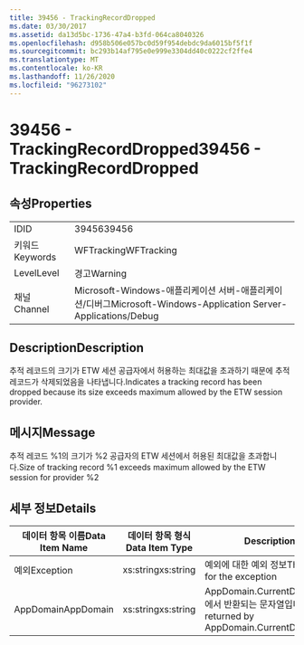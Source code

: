 ```yaml
---
title: 39456 - TrackingRecordDropped
ms.date: 03/30/2017
ms.assetid: da13d5bc-1736-47a4-b3fd-064ca8040326
ms.openlocfilehash: d958b506e057bc0d59f954debdc9da6015bf5f1f
ms.sourcegitcommit: bc293b14af795e0e999e3304dd40c0222cf2ffe4
ms.translationtype: MT
ms.contentlocale: ko-KR
ms.lasthandoff: 11/26/2020
ms.locfileid: "96273102"
---
```

# <a name="39456---trackingrecorddropped"></a><span data-ttu-id="46c65-102">39456 - TrackingRecordDropped</span><span class="sxs-lookup"><span data-stu-id="46c65-102">39456 - TrackingRecordDropped</span></span>

## <a name="properties"></a><span data-ttu-id="46c65-103">속성</span><span class="sxs-lookup"><span data-stu-id="46c65-103">Properties</span></span>  
  
|||  
|-|-|  
|<span data-ttu-id="46c65-104">ID</span><span class="sxs-lookup"><span data-stu-id="46c65-104">ID</span></span>|<span data-ttu-id="46c65-105">39456</span><span class="sxs-lookup"><span data-stu-id="46c65-105">39456</span></span>|  
|<span data-ttu-id="46c65-106">키워드</span><span class="sxs-lookup"><span data-stu-id="46c65-106">Keywords</span></span>|<span data-ttu-id="46c65-107">WFTracking</span><span class="sxs-lookup"><span data-stu-id="46c65-107">WFTracking</span></span>|  
|<span data-ttu-id="46c65-108">Level</span><span class="sxs-lookup"><span data-stu-id="46c65-108">Level</span></span>|<span data-ttu-id="46c65-109">경고</span><span class="sxs-lookup"><span data-stu-id="46c65-109">Warning</span></span>|  
|<span data-ttu-id="46c65-110">채널</span><span class="sxs-lookup"><span data-stu-id="46c65-110">Channel</span></span>|<span data-ttu-id="46c65-111">Microsoft-Windows-애플리케이션 서버-애플리케이션/디버그</span><span class="sxs-lookup"><span data-stu-id="46c65-111">Microsoft-Windows-Application Server-Applications/Debug</span></span>|  
  
## <a name="description"></a><span data-ttu-id="46c65-112">Description</span><span class="sxs-lookup"><span data-stu-id="46c65-112">Description</span></span>  

 <span data-ttu-id="46c65-113">추적 레코드의 크기가 ETW 세션 공급자에서 허용하는 최대값을 초과하기 때문에 추적 레코드가 삭제되었음을 나타냅니다.</span><span class="sxs-lookup"><span data-stu-id="46c65-113">Indicates a tracking record has been dropped because its size exceeds maximum allowed by the ETW session provider.</span></span>  
  
## <a name="message"></a><span data-ttu-id="46c65-114">메시지</span><span class="sxs-lookup"><span data-stu-id="46c65-114">Message</span></span>  

 <span data-ttu-id="46c65-115">추적 레코드 %1의 크기가 %2 공급자의 ETW 세션에서 허용된 최대값을 초과합니다.</span><span class="sxs-lookup"><span data-stu-id="46c65-115">Size of tracking record %1 exceeds maximum allowed by the ETW session for provider %2</span></span>  
  
## <a name="details"></a><span data-ttu-id="46c65-116">세부 정보</span><span class="sxs-lookup"><span data-stu-id="46c65-116">Details</span></span>  
  
|<span data-ttu-id="46c65-117">데이터 항목 이름</span><span class="sxs-lookup"><span data-stu-id="46c65-117">Data Item Name</span></span>|<span data-ttu-id="46c65-118">데이터 항목 형식</span><span class="sxs-lookup"><span data-stu-id="46c65-118">Data Item Type</span></span>|<span data-ttu-id="46c65-119">Description</span><span class="sxs-lookup"><span data-stu-id="46c65-119">Description</span></span>|  
|--------------------|--------------------|-----------------|  
|<span data-ttu-id="46c65-120">예외</span><span class="sxs-lookup"><span data-stu-id="46c65-120">Exception</span></span>|<span data-ttu-id="46c65-121">xs:string</span><span class="sxs-lookup"><span data-stu-id="46c65-121">xs:string</span></span>|<span data-ttu-id="46c65-122">예외에 대한 예외 정보</span><span class="sxs-lookup"><span data-stu-id="46c65-122">The exception details for the exception</span></span>|  
|<span data-ttu-id="46c65-123">AppDomain</span><span class="sxs-lookup"><span data-stu-id="46c65-123">AppDomain</span></span>|<span data-ttu-id="46c65-124">xs:string</span><span class="sxs-lookup"><span data-stu-id="46c65-124">xs:string</span></span>|<span data-ttu-id="46c65-125">AppDomain.CurrentDomain.FriendlyName에서 반환되는 문자열입니다.</span><span class="sxs-lookup"><span data-stu-id="46c65-125">The string returned by AppDomain.CurrentDomain.FriendlyName.</span></span>|
